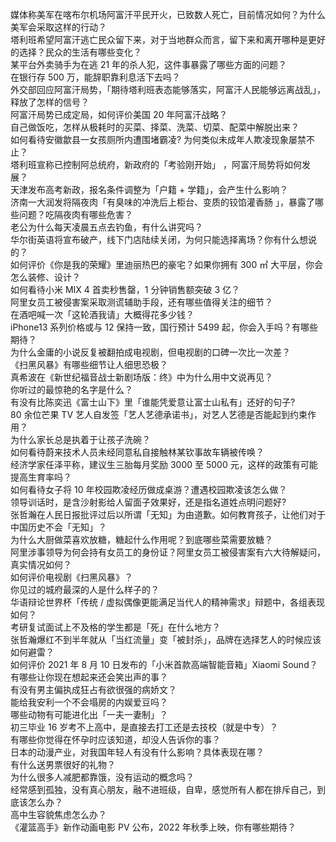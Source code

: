 媒体称美军在喀布尔机场阿富汗平民开火，已致数人死亡，目前情况如何？为什么美军会采取这样的行动？  
塔利班希望阿富汗逃亡民众留下来，对于当地群众而言，留下来和离开哪种是更好的选择？民众的生活有哪些变化？  
某平台外卖骑手为在逃 21 年的杀人犯，这件事暴露了哪些方面的问题？  
在银行存 500 万，能辞职靠利息活下去吗？  
外交部回应阿富汗局势，「期待塔利班表态能够落实，阿富汗人民能够远离战乱」，释放了怎样的信号？  
阿富汗局势已成定局，如何评价美国 20 年阿富汗战略？  
自己做饭吃，怎样从极耗时的买菜、择菜、洗菜、切菜、配菜中解脱出来？  
如何看待安徽歙县一女孩厕所内遭围堵霸凌? 为何类似未成年人欺凌现象屡禁不止？  
塔利班宣称已控制阿总统府，新政府的「考验刚开始」 ，阿富汗局势将如何发展？  
天津发布高考新政，报名条件调整为「户籍 + 学籍」，会产生什么影响？  
济南一大润发将隔夜肉「有臭味的冲洗后上柜台、变质的铰馅灌香肠 」，暴露了哪些问题？吃隔夜肉有哪些危害？  
老公为什么每天凌晨五点去钓鱼，有什么讲究吗？  
华尔街英语将宣布破产，线下门店陆续关闭，为何只能选择离场？你有什么想说的？  
如何评价《你是我的荣耀》里迪丽热巴的豪宅？如果你拥有 300 ㎡ 大平层，你会怎么装修、设计？  
如何看待小米 MIX 4 首卖秒售罄，1 分钟销售额突破 3 亿？  
阿里女员工被侵害案采取测谎辅助手段，还有哪些值得关注的细节？  
在酒吧喊一次「这轮酒我请」大概得花多少钱？  
iPhone13 系列价格或与 12 保持一致，国行预计 5499 起，你会入手吗？有哪些期待？  
为什么金庸的小说反复被翻拍成电视剧，但电视剧的口碑一次比一次差？  
《扫黑风暴》有哪些细节让人细思恐极？  
真希波在《新世纪福音战士新剧场版：终》中为什么用中文说再见？  
你听过的最惊艳的名字是什么？  
有没有比陈奕迅《富士山下》里「谁能凭爱意让富士山私有」还好的句子?  
80 余位芒果 TV 艺人自发签「艺人艺德承诺书」，对艺人艺德是否能起到约束作用？  
为什么家长总是执着于让孩子洗碗？  
如何看待蔚来技术人员未经同意私自接触林某钦事故车辆被传唤？  
经济学家任泽平称，建议生三胎每月奖励 3000 至 5000 元，这样的政策有可能提高生育率吗？  
如何看待女子将 10 年校园欺凌经历做成桌游？遭遇校园欺凌该怎么做？  
领导训话时，是含沙射影给人留面子效果好，还是指名道姓点明问题好?  
张哲瀚在人民日报批评过后以所谓「无知」为由道歉。如何教育孩子，让他们对于中国历史不会「无知」？  
为什么大厨做菜喜欢放糖，糖起什么作用呢？到底哪些菜需要放糖？  
阿里涉事领导为何会持有女员工的身份证？阿里女员工被侵害案有六大待解疑问，真实情况如何？  
如何评价电视剧《扫黑风暴》？  
你见过的城府最深的人是什么样子的？  
华语辩论世界杯「传统 / 虚拟偶像更能满足当代人的精神需求」辩题中，各组表现如何？  
考研复试面试上不及格的学生都是「死」在什么地方？  
张哲瀚爆红不到半年就从「当红流量」变「被封杀」，品牌在选择艺人的时候应该如何避雷？  
如何评价 2021 年 8 月 10 日发布的「小米首款高端智能音箱」Xiaomi Sound？  
有哪些让你现在想起来还会笑出声的事？  
有没有男主偏执成狂占有欲很强的病娇文？  
能给我安利一个不会塌房的内娱爱豆吗？  
哪些动物有可能进化出「一夫一妻制」？  
初三毕业 16 岁考不上高中，是直接去打工还是去技校（就是中专）？  
有哪些你觉得在怀孕时应该知道，却没人告诉你的事？  
日本的动漫产业，对我国年轻人有没有什么影响？具体表现在哪？  
有什么送男票很好的礼物？  
为什么很多人减肥都靠饿，没有运动的概念吗？  
经常感到孤独，没有真心朋友，融不进班级，自卑，感觉所有人都在排斥自己，到底该怎么办？  
高中生容貌焦虑怎么办？  
《灌篮高手》新作动画电影 PV 公布，2022 年秋季上映，你有哪些期待？  
